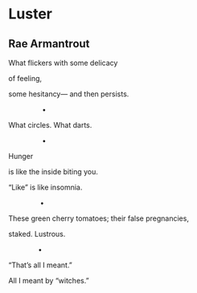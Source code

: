 # Luster
## Rae Armantrout
What flickers
with some delicacy

of feeling,

some hesitancy—
and then persists.

                 •

What circles. What darts.

                 •

Hunger

is like the inside
biting you.

“Like” is like
insomnia.

                •

These green cherry tomatoes;
their false pregnancies,

staked. Lustrous.

               •

“That’s all I meant.”

All I meant by
“witches.”